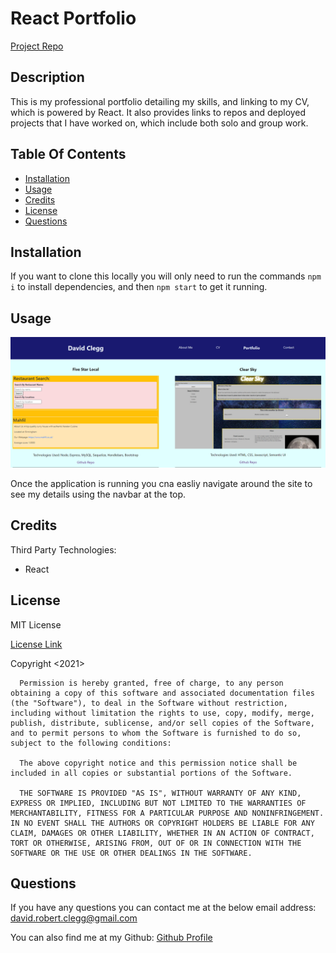 # React Portfolio

  [Project Repo](https://github.com/Cleggatron/react-portfolio)

  ## Description

  This is my professional portfolio detailing my skills, and linking to my CV, which is powered by React. It also provides links to repos and deployed projects that I have worked on, which include both solo and group work.

  ## Table Of Contents

  - [Installation](#installation)
  - [Usage](#usage)
  - [Credits](#credits)
  - [License](#license)
  - [Questions](#questions)

  ## Installation

  If you want to clone this locally you will only need to run the commands `npm i` to install dependencies, and then `npm start` to get it running. 

  ## Usage

  ![Project Page](./assets/Screenshot.PNG)

  Once the application is running you cna easliy navigate around the site to see my details using the navbar at the top.

  ## Credits

  Third Party Technologies:
 - React

  ## License
  MIT License

  [License Link](https://opensource.org/licenses/MIT)

  Copyright <2021> <David Clegg>

      Permission is hereby granted, free of charge, to any person obtaining a copy of this software and associated documentation files (the "Software"), to deal in the Software without restriction, including without limitation the rights to use, copy, modify, merge, publish, distribute, sublicense, and/or sell copies of the Software, and to permit persons to whom the Software is furnished to do so, subject to the following conditions:
      
      The above copyright notice and this permission notice shall be included in all copies or substantial portions of the Software.
      
      THE SOFTWARE IS PROVIDED "AS IS", WITHOUT WARRANTY OF ANY KIND, EXPRESS OR IMPLIED, INCLUDING BUT NOT LIMITED TO THE WARRANTIES OF MERCHANTABILITY, FITNESS FOR A PARTICULAR PURPOSE AND NONINFRINGEMENT. IN NO EVENT SHALL THE AUTHORS OR COPYRIGHT HOLDERS BE LIABLE FOR ANY CLAIM, DAMAGES OR OTHER LIABILITY, WHETHER IN AN ACTION OF CONTRACT, TORT OR OTHERWISE, ARISING FROM, OUT OF OR IN CONNECTION WITH THE SOFTWARE OR THE USE OR OTHER DEALINGS IN THE SOFTWARE.  

  ## Questions

  If you have any questions you can contact me at the below email address:
  david.robert.clegg@gmail.com

  You can also find me at my Github:
  [Github Profile](https://github.com/Cleggatron)

